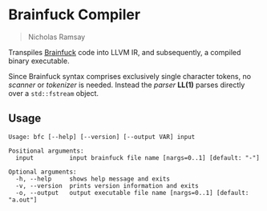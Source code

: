 # Brainfuck Compiler
> Nicholas Ramsay

Transpiles [Brainfuck](https://esolangs.org/wiki/Brainfuck) code into LLVM IR, and subsequently, a compiled binary executable.

Since Brainfuck syntax comprises exclusively single character tokens, no *scanner* or *tokenizer* is needed. Instead the *parser* **LL(1)** parses directly over a `std::fstream` object.

## Usage
```
Usage: bfc [--help] [--version] [--output VAR] input

Positional arguments:
  input          input brainfuck file name [nargs=0..1] [default: "-"]

Optional arguments:
  -h, --help     shows help message and exits 
  -v, --version  prints version information and exits 
  -o, --output   output executable file name [nargs=0..1] [default: "a.out"]
```
